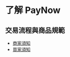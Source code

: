 # 了解 PayNow
## 交易流程與商品規範
- [商家須知](https://gateway.paynow.com.tw/Home/Knowledge)
- [買家須知](https://gateway.paynow.com.tw/Home/Knowledge)
